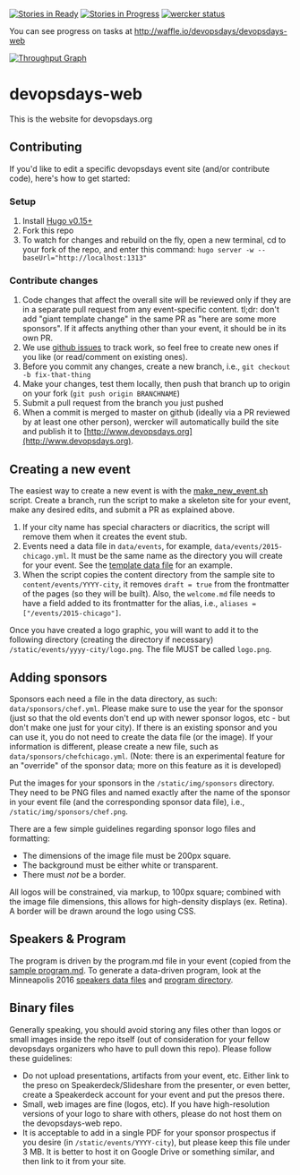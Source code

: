 [![Stories in Ready](https://badge.waffle.io/devopsdays/devopsdays-web.svg?label=ready&title=Ready)](http://waffle.io/mattstratton/devopsdays-web) [![Stories in Progress](https://badge.waffle.io/devopsdays/devopsdays-web.svg?label=ready&title=In%20Progress)](http://waffle.io/mattstratton/devopsdays-web) [![wercker status](https://app.wercker.com/status/ad55f7c80008c8c2cc98e5f2aff7d7f4/s/master "wercker status")](https://app.wercker.com/project/bykey/ad55f7c80008c8c2cc98e5f2aff7d7f4)

You can see progress on tasks at http://waffle.io/devopsdays/devopsdays-web

[![Throughput Graph](https://graphs.waffle.io/devopsdays/devopsdays-web/throughput.svg)](https://waffle.io/devopsdays/devopsdays-web/metrics)

# devopsdays-web
This is the website for devopsdays.org

## Contributing

If you'd like to edit a specific devopsdays event site (and/or contribute code), here's how to get started:

### Setup
1. Install [Hugo v0.15+](http://gohugo.io)
1. Fork this repo
1. To watch for changes and rebuild on the fly, open a new terminal, cd to your fork of the repo, and enter this command: `hugo server -w --baseUrl="http://localhost:1313"`

### Contribute changes
1. Code changes that affect the overall site will be reviewed only if they are in a separate pull request from any event-specific content. tl;dr: don't add "giant template change" in the same PR as "here are some more sponsors". If it affects anything other than your event, it should be in its own PR.
1. We use [github issues](https://github.com/devopsdays/devopsdays-web/issues) to track work, so feel free to create new ones if you like (or read/comment on existing ones).
1. Before you commit any changes, create a new branch, i.e., `git checkout -b fix-that-thing`
1. Make your changes, test them locally, then push that branch up to origin on your fork (`git push origin BRANCHNAME`)
1. Submit a pull request from the branch you just pushed
1. When a commit is merged to master on github (ideally via a PR reviewed by at least one other person), wercker will automatically build the site and publish it to [http://www.devopsdays.org](http://www.devopsdays.org).

## Creating a new event

The easiest way to create a new event is with the [make_new_event.sh](https://github.com/devopsdays/devopsdays-web/blob/master/make_new_event.sh) script. Create a branch, run the script to make a skeleton site for your event, make any desired edits, and submit a PR as explained above.

1. If your city name has special characters or diacritics, the script will remove them when it creates the event stub.
1. Events need a data file in `data/events`, for example, `data/events/2015-chicago.yml`. It must be the same name as the directory you will create for your event. See the [template data file](https://github.com/devopsdays/devopsdays-web/blob/master/yyyy-city.yml) for an example.
1. When the script copies the content directory from the sample site to `content/events/YYYY-city`, it removes `draft = true` from the frontmatter of the pages (so they will be built). Also, the `welcome.md` file needs to have a field added to its frontmatter for the alias, i.e., `aliases = ["/events/2015-chicago"]`.

Once you have created a logo graphic, you will want to add it to the following directory (creating the directory if necessary) `/static/events/yyyy-city/logo.png`. The file MUST be called `logo.png`.

## Adding sponsors

Sponsors each need a file in the data directory, as such: `data/sponsors/chef.yml`. Please make sure to use the year for the sponsor (just so that the old events don't end up with newer sponsor logos, etc - but don't make one just for your city). If there is an existing sponsor and you can use it, you do not need to create the data file (or the image). If your information is different, please create a new file, such as `data/sponsors/chefchicago.yml`.  (Note: there is an experimental feature for an "override" of the sponsor data; more on this feature as it is developed)

Put the images for your sponsors in the `/static/img/sponsors` directory. They need to be PNG files and named exactly after the name of the sponsor in your event file (and the corresponding sponsor data file), i.e., `/static/img/sponsors/chef.png`.

There are a few simple guidelines regarding sponsor logo files and formatting:

* The dimensions of the image file must be 200px square.
* The background must be either white or transparent.
* There must *not* be a border.

All logos will be constrained, via markup, to 100px square; combined with the image file dimensions, this allows for high-density displays (ex. Retina). A border will be drawn around the logo using CSS.

## Speakers & Program

The program is driven by the program.md file in your event (copied from the [sample program.md](https://raw.githubusercontent.com/devopsdays/devopsdays-web/master/content/events/sample-event/program.md). To generate a data-driven program, look at the Minneapolis 2016 [speakers data files](https://github.com/devopsdays/devopsdays-web/tree/master/data/speakers/2016/minneapolis) and [program directory](https://github.com/devopsdays/devopsdays-web/tree/master/content/events/2016-minneapolis/program).

## Binary files

Generally speaking, you should avoid storing any files other than logos or small images inside the repo itself (out of consideration for your fellow devopsdays organizers who have to pull down this repo). Please follow these guidelines:

- Do not upload presentations, artifacts from your event, etc. Either link to the preso on Speakerdeck/Slideshare from the presenter, or even better, create a Speakerdeck account for your event and put the presos there.
- Small, web images are fine (logos, etc). If you have high-resolution versions of your logo to share with others, please do not host them on the devopsdays-web repo.
- It is acceptable to add in a single PDF for your sponsor prospectus if you desire (in `/static/events/YYYY-city`), but please keep this file under 3 MB. It is better to host it on Google Drive or something similar, and then link to it from your site.
